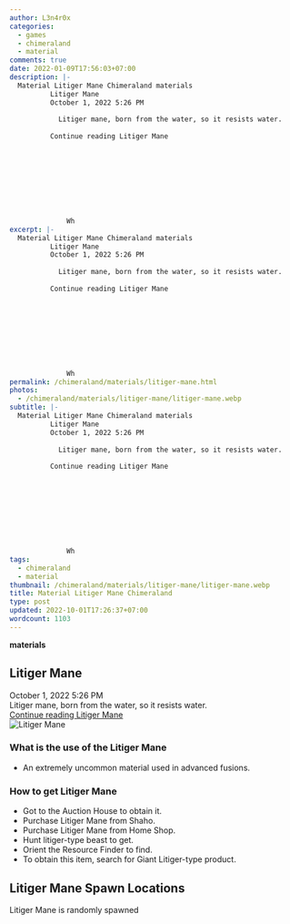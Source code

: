 ```yaml
---
author: L3n4r0x
categories:
  - games
  - chimeraland
  - material
comments: true
date: 2022-01-09T17:56:03+07:00
description: |-
  Material Litiger Mane Chimeraland materials
          Litiger Mane
          October 1, 2022 5:26 PM
          
            Litiger mane, born from the water, so it resists water.
          
          Continue reading Litiger Mane
        
        
          
        
      
      
        
          
            
              Wh
excerpt: |-
  Material Litiger Mane Chimeraland materials
          Litiger Mane
          October 1, 2022 5:26 PM
          
            Litiger mane, born from the water, so it resists water.
          
          Continue reading Litiger Mane
        
        
          
        
      
      
        
          
            
              Wh
permalink: /chimeraland/materials/litiger-mane.html
photos:
  - /chimeraland/materials/litiger-mane/litiger-mane.webp
subtitle: |-
  Material Litiger Mane Chimeraland materials
          Litiger Mane
          October 1, 2022 5:26 PM
          
            Litiger mane, born from the water, so it resists water.
          
          Continue reading Litiger Mane
        
        
          
        
      
      
        
          
            
              Wh
tags:
  - chimeraland
  - material
thumbnail: /chimeraland/materials/litiger-mane/litiger-mane.webp
title: Material Litiger Mane Chimeraland
type: post
updated: 2022-10-01T17:26:37+07:00
wordcount: 1103
---
```


<link
  rel="stylesheet"
  href="https://rawcdn.githack.com/dimaslanjaka/Web-Manajemen/870a349/css/bootstrap-5-3-0-alpha3-wrapper.css"
/>
<section id="bootstrap-wrapper">
  <div data-bs-theme="dark">
    <div
      class="row g-0 border rounded overflow-hidden flex-md-row mb-4 shadow-sm position-relative bg-dark text-light"
    >
      <div class="col p-4 d-flex flex-column position-static">
        <strong class="d-inline-block mb-2 text-success">materials</strong>
        <h2 class="mb-0">Litiger Mane</h2>
        <div class="mb-1 text-muted">October 1, 2022 5:26 PM</div>
        <div class="mb-2 border p-1">
          Litiger mane, born from the water, so it resists water.
        </div>
        <a
          href="/chimeraland/materials/litiger-mane.html"
          class="stretched-link d-none text-primary"
          >Continue reading Litiger Mane</a
        >
      </div>
      <div class="col-auto d-none d-md-block d-lg-block">
        <img
          src="https://www.webmanajemen.com/chimeraland/materials/litiger-mane/litiger-mane.webp"
          alt="Litiger Mane"
        />
      </div>
    </div>
    <div class="row">
      <div class="col-lg-6 col-12 mb-2">
        <div class="card">
          <div class="card-body">
            <h3 class="card-title">What is the use of the Litiger Mane</h3>
            <div class="card-text">
              <ul>
                <li>
                  An extremely uncommon material used in advanced fusions.
                </li>
              </ul>
            </div>
          </div>
        </div>
      </div>
      <div class="col-lg-6 col-12 mb-2">
        <div class="card">
          <div class="card-body">
            <h3 class="card-title">How to get Litiger Mane</h3>
            <div class="card-text">
              <ul>
                <li>Got to the Auction House to obtain it.</li>
                <li>Purchase Litiger Mane from Shaho.</li>
                <li>Purchase Litiger Mane from Home Shop.</li>
                <li>Hunt litiger-type beast to get.</li>
                <li>Orient the Resource Finder to find.</li>
                <li>
                  To obtain this item, search for Giant Litiger-type product.
                </li>
              </ul>
            </div>
          </div>
        </div>
      </div>
      <div class="col-12 mb-2">
        <h2>Litiger Mane Spawn Locations</h2>
        <p>Litiger Mane is randomly spawned</p>
      </div>
    </div>
  </div>
</section>
